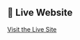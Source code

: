 ## 🔗 Live Website
[Visit the Live Site](http://charitardha-s3-website.s3-website.eu-north-1.amazonaws.com/)

